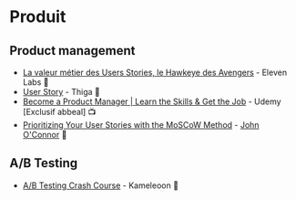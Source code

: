 # Produit

## Product management

- [La valeur métier des Users Stories, le Hawkeye des Avengers](https://blog.eleven-labs.com/fr/la-valeur-metier-des-users-stories-le-hawkeye-des-avengers/) - Eleven Labs :page_facing_up:
- [User Story](https://blog.thiga.co/glossaire/definition-user-story/) - Thiga :page_facing_up:
- [Become a Product Manager | Learn the Skills & Get the Job](https://abbeal.udemy.com/course/become-a-product-manager-learn-the-skills-get-a-job/) - Udemy [Exclusif abbeal] :tv:
- [Prioritizing Your User Stories with the MoSCoW Method](https://sax1johno.medium.com/prioritizing-your-user-stories-with-the-moscow-method-8bf42d427da6) - [John O'Connor](https://sax1johno.medium.com/) :page_facing_up:

## A/B Testing
- [A/B Testing Crash Course](https://abbeal-valley.slite.com/api/s/note/9Lo2EkpnsLVc9ThZAKPgo1/AB-Testing) - Kameleoon :page_facing_up:
